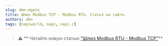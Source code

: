```yaml
---
slug: dmn-mgate
title: Шлюз Modbus TCP - Modbus RTU. Статья на сайте.
authors: dmn
tags: [napiworld, napi, napi-c]
---
```


>:warning: ** Читайте новую статью ["Шлюз Modbus RTU - Modbus TCP"](/software/sensors/mgate/)**

